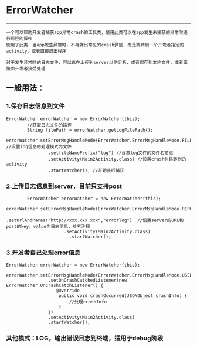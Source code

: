 ErrorWatcher
==================

--------------------
    一个可以帮助开发者捕获app异常crash的工具类，使用此类可以在app发生未捕获的异常时进行可控的操作
    使用了此类，当app发生异常时，不再弹出常见的crash弹窗，而是跳转到一个开发者指定的activity，或者直接退出程序

    对于发生异常时的日志文件，可以选在上传到server以供分析，或者保存到本地文件，或者直接由开发者接受处理

一般用法：
------------------
### 1.保存日志信息到文件

    ErrorWatcher errorWatcher = new ErrorWatcher(this);
            //获取日志文件的路径
            String filePath = errorWatcher.getLogFilePath();
            errorWatcher.setErrorMsgHandleMode(ErrorWatcher.ErrorMsgHandleMode.FILE)  //设置log信息的处理模式为文件
                    .setfileNamePrefix("log") //设置log文件的文件名前缀
                    .setActivity(Main2Activity.class) //设置crash时跳转到的activity
                    .startWatcher(); //开始监听捕获
                
### 2.上传日志信息到server，目前只支持post
		    ErrorWatcher errorWatcher = new ErrorWatcher(this);
        		    errorWatcher.setErrorMsgHandleMode(ErrorWatcher.ErrorMsgHandleMode.REPORT_TO_SERVER)
                		    .setUrlAndParas("http://xxx.xxx.xxx","errorlog")  //设置server的URL和post的key，value为日志信息，参考注释
                	      .setActivity(Main2Activity.class)
                		    .startWatcher();
                
### 3.开发者自己处理error信息

    ErrorWatcher errorWatcher = new ErrorWatcher(this);
            errorWatcher.setErrorMsgHandleMode(ErrorWatcher.ErrorMsgHandleMode.USER)
                    .setOnCrashCatchedListener(new ErrorWatcher.OnCrashCatchListener() {
                       @Override
                        public void crashOccurred(JSONObject crashInfo) {
                            //处理crashInfo
                        }
                    })
                    .setActivity(Main2Activity.class)
                    .startWatcher();

### 其他模式：LOG，输出错误日志到终端，适用于debug阶段
          
